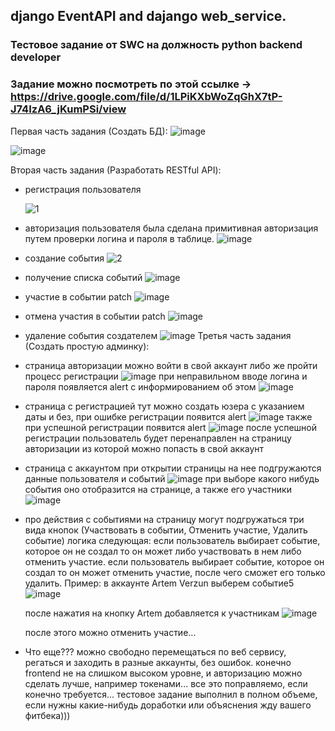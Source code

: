 ## django EventAPI and dajango web_service.
### Тестовое задание от SWC на должность python backend developer
### Задание можно посмотреть по этой ссылке -> <https://drive.google.com/file/d/1LPiKXbWoZqGhX7tP-J74IzA6_jKumPSi/view>
Первая часть задания (Создать БД):
![image](https://github.com/ArtemVerzun/django-RESTapi-and-web-service/assets/143192676/652d24f9-985a-4312-bc33-73c70ee2bb59)

![image](https://github.com/ArtemVerzun/django-RESTapi-and-web-service/assets/143192676/bc7cac39-7628-4f6d-997b-c4b4bb6022a8)

Вторая часть задания (Разработать RESTful API):
* регистрация пользователя
  
  ![1](https://github.com/ArtemVerzun/django-EventAPI-and-dajango-web_service/assets/143192676/943edaea-60ce-4b46-b16c-f0fdb289de4a)
  
* авторизация пользователя
  была сделана примитивная авторизация путем проверки логина и пароля в таблице.
  ![image](https://github.com/ArtemVerzun/django-EventAPI-and-dajango-web_service/assets/143192676/78e18b47-3fa2-4422-b32e-3be654efbf44)
* создание события
  ![2](https://github.com/ArtemVerzun/django-EventAPI-and-dajango-web_service/assets/143192676/24c03799-19ae-4fda-a8b0-e655c7d5df51)
* получение списка событий
  ![image](https://github.com/ArtemVerzun/django-EventAPI-and-dajango-web_service/assets/143192676/4e35b1db-0b08-4e49-b149-0838c91d9d1c)
* участие в событии
  patch
  ![image](https://github.com/ArtemVerzun/django-EventAPI-and-dajango-web_service/assets/143192676/bc3e7264-ccc5-46ec-86e0-e512654e6029)
* отмена участия в событии
  patch
  ![image](https://github.com/ArtemVerzun/django-EventAPI-and-dajango-web_service/assets/143192676/bc3e7264-ccc5-46ec-86e0-e512654e6029)
* удаление события создателем
  ![image](https://github.com/ArtemVerzun/django-EventAPI-and-dajango-web_service/assets/143192676/c85f19b0-76ea-4bba-b092-13610d9f76ee)
Третья часть задания (Создать простую админку):
* страница авторизации
  можно войти в свой аккаунт либо же пройти процесс регистрации
  ![image](https://github.com/ArtemVerzun/django-EventAPI-and-dajango-web_service/assets/143192676/eb5e356b-d5a8-4f10-b3ab-a8684bee3585)
  при неправильном вводе логина и пароля появляется alert с информированием об этом
  ![image](https://github.com/ArtemVerzun/django-EventAPI-and-dajango-web_service/assets/143192676/7b03dbe8-304b-4ffe-81c4-9d50d8b0c105)
* страница с регистрацией
  тут можно создать юзера с указанием даты и без, при ошибке регистрации появится alert
  ![image](https://github.com/ArtemVerzun/django-EventAPI-and-dajango-web_service/assets/143192676/9dfbc8c7-1973-42a2-9228-f3eb285aaf62)
  также при успешной регистрации появится alert
  ![image](https://github.com/ArtemVerzun/django-EventAPI-and-dajango-web_service/assets/143192676/7af6dc72-4698-4fb3-9bb9-b13aaff7b14b)
  после успешной регистрации пользователь будет перенаправлен на страницу авторизации из которой можно попасть в свой аккаунт
* страница с аккаунтом
  при открытии страницы на нее подгружаются данные пользователя и событий
  ![image](https://github.com/ArtemVerzun/django-EventAPI-and-dajango-web_service/assets/143192676/6c6b6039-1f85-49d3-81d8-b68a4fac96f2)
  при выборе какого нибудь события оно отобразится на странице, а также его участники
  ![image](https://github.com/ArtemVerzun/django-EventAPI-and-dajango-web_service/assets/143192676/77c16d98-c1e3-4e3d-b3a0-cb749a9ad0fb)
* про действия с событиями
  на страницу могут подгружаться три вида кнопок (Участвовать в событии, Отменить участие, Удалить событие)
  логика следующая:
  если пользователь выбирает событие, которое он не создал то он может либо участвовать в нем либо отменить участие.
  если пользователь выбирает событие, которое он создал то он может отменить участие, после чего сможет его только удалить.
  Пример:
  в аккаунте Artem Verzun выберем событие5
  ![image](https://github.com/ArtemVerzun/django-EventAPI-and-dajango-web_service/assets/143192676/435abbf0-d725-46d2-ac5c-3e1430fd19fa)
  
  после нажатия на кнопку Artem добавляется к участникам
  ![image](https://github.com/ArtemVerzun/django-EventAPI-and-dajango-web_service/assets/143192676/85f789e6-ff44-46c5-90bd-ae7a9e5f8441)
  
  после этого можно отменить участие...
* Что еще???
  можно свободно перемещаться по веб сервису, регаться и заходить в разные аккаунты, без ошибок.
  конечно frontend не на слишком высоком уровне, и авторизацию можно сделать лучше, например токенами...
  все это поправляемо, если конечно требуется...
  тестовое задание выполнил в полном объеме, если нужны какие-нибудь доработки или объяснения жду вашего фитбека)))
  



  







